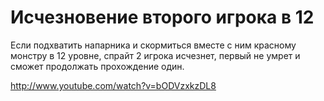 # Исчезновение второго игрока в 12

Если подхватить напарника и скормиться вместе с ним красному монстру в 12 уровне, спрайт 2 игрока исчезнет, первый не умрет и сможет продолжать прохождение один.

http://www.youtube.com/watch?v=bODVzxkzDL8
